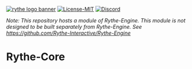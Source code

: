 [![rythe logo banner](https://cdn.discordapp.com/attachments/682321169541890070/767684570199359499/banner.png)](https://legion-engine.com)
[![License-MIT](https://img.shields.io/github/license/Rythe-Interactive/Rythe-Module-Template)](https://github.com/Rythe-Interactive/Rythe-Module-Template/blob/main/LICENSE)
[![Discord](https://img.shields.io/discord/682321168610623707.svg?label=&logo=discord&logoColor=ffffff&color=7389D8&labelColor=6A7EC2)](https://discord.gg/unVNRbd)

_Note: This repository hosts a module of Rythe-Engine. This module is not designed to be built separately from Rythe-Engine. See https://github.com/Rythe-Interactive/Rythe-Engine_

# Rythe-Core
